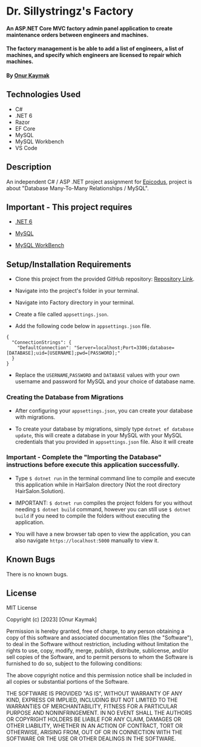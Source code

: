 # Dr. Sillystringz's Factory

#### An ASP.NET Core MVC factory admin panel application to create maintenance orders between engineers and machines.

#### The factory management is be able to add a list of engineers, a list of machines, and specify which engineers are licensed to repair which machines.

#### By [Onur Kaymak](https://onurkaymak.com)

## Technologies Used

- C#
- .NET 6
- Razor
- EF Core
- MySQL
- MySQL Workbench
- VS Code

## Description

An independent C# / ASP .NET project assignment for [Epicodus](https://www.epicodus.com/), project is about "Database Many-To-Many Relationships / MySQL".

## Important - This project requires

- [.NET 6](https://dotnet.microsoft.com/en-us/download/dotnet/6.0)

- [MySQL](https://dev.mysql.com/downloads/mysql)

- [MySQL WorkBench](https://dev.mysql.com/downloads/workbench)

## Setup/Installation Requirements

- Clone this project from the provided GitHub repository: [Repository Link](https://github.com/onurkaymak/factory).

- Navigate into the project's folder in your terminal.

- Navigate into Factory directory in your terminal.

- Create a file called `appsettings.json`.

- Add the following code below in `appsettings.json` file.

```
{
  "ConnectionStrings": {
    "DefaultConnection": "Server=localhost;Port=3306;database=[DATABASE];uid=[USERNAME];pwd=[PASSWORD];"
  }
}

```

- Replace the `USERNAME`,`PASSWORD` and `DATABASE` values with your own username and password for MySQL and your choice of database name.

### Creating the Database from Migrations

- After configuring your `appsettings.json`, you can create your database with migrations.

- To create your database by migrations, simply type `dotnet ef database update`, this will create a database in your MySQL with your MySQL credentials that you provided in `appsettings.json` file. Also it will create

### Important - Complete the "Importing the Database" instructions before execute this application successfully.

- Type `$ dotnet run` in the terminal command line to compile and execute this application while in HairSalon directory (Not the root directory HairSalon.Solution).

- IMPORTANT: `$ dotnet run` compiles the project folders for you without needing `$ dotnet build` command, however you can still use `$ dotnet build` if you need to compile the folders without executing the application.

- You will have a new browser tab open to view the application, you can also navigate `https://localhost:5000` manually to view it.

## Known Bugs

There is no known bugs.

## License

MIT License

Copyright (c) [2023] [Onur Kaymak]

Permission is hereby granted, free of charge, to any person obtaining a copy
of this software and associated documentation files (the "Software"), to deal
in the Software without restriction, including without limitation the rights
to use, copy, modify, merge, publish, distribute, sublicense, and/or sell
copies of the Software, and to permit persons to whom the Software is
furnished to do so, subject to the following conditions:

The above copyright notice and this permission notice shall be included in all
copies or substantial portions of the Software.

THE SOFTWARE IS PROVIDED "AS IS", WITHOUT WARRANTY OF ANY KIND, EXPRESS OR
IMPLIED, INCLUDING BUT NOT LIMITED TO THE WARRANTIES OF MERCHANTABILITY,
FITNESS FOR A PARTICULAR PURPOSE AND NONINFRINGEMENT. IN NO EVENT SHALL THE
AUTHORS OR COPYRIGHT HOLDERS BE LIABLE FOR ANY CLAIM, DAMAGES OR OTHER
LIABILITY, WHETHER IN AN ACTION OF CONTRACT, TORT OR OTHERWISE, ARISING FROM,
OUT OF OR IN CONNECTION WITH THE SOFTWARE OR THE USE OR OTHER DEALINGS IN THE
SOFTWARE.
